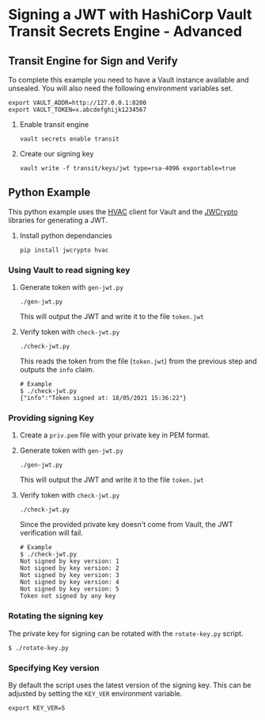 # Signing a JWT with HashiCorp Vault Transit Secrets Engine - Advanced

## Transit Engine for Sign and Verify

To complete this example you need to have a Vault instance available and
unsealed. You will also need the following environment variables set.

```shell
export VAULT_ADDR=http://127.0.0.1:8200
export VAULT_TOKEN=x.abcdefghijk1234567
```

1. Enable transit engine

   ```shell
   vault secrets enable transit
   ```

1. Create our signing key

   ```shell
   vault write -f transit/keys/jwt type=rsa-4096 exportable=true
   ```

## Python Example

This python example uses the [HVAC](https://github.com/hvac/hvac/) client for
Vault and the [JWCrypto](https://github.com/latchset/jwcrypto/) libraries for
generating a JWT.

1. Install python dependancies

   ```shell
   pip install jwcrypto hvac
   ```

### Using Vault to read signing key

1. Generate token with `gen-jwt.py`

   ```shell
   ./gen-jwt.py
   ```

   This will output the JWT and write it to the file `token.jwt`

1. Verify token with `check-jwt.py`

   ```shell
   ./check-jwt.py
   ```

   This reads the token from the file (`token.jwt`) from the previous step and
   outputs the `info` claim.

   ```shell
   # Example
   $ ./check-jwt.py
   {"info":"Token signed at: 18/05/2021 15:36:22"}
   ```

### Providing signing Key

1. Create a `priv.pem` file with your private key in PEM format.

1. Generate token with `gen-jwt.py`

   ```shell
   ./gen-jwt.py
   ```

   This will output the JWT and write it to the file `token.jwt`

1. Verify token with `check-jwt.py`

   ```shell
   ./check-jwt.py
   ```

   Since the provided private key doesn't come from Vault, the JWT verification
   will fail.

   ```shell
   # Example
   $ ./check-jwt.py
   Not signed by key version: 1
   Not signed by key version: 2
   Not signed by key version: 3
   Not signed by key version: 4
   Not signed by key version: 5
   Token not signed by any key
   ```

### Rotating the signing key

The private key for signing can be rotated with the `rotate-key.py` script.

```shell
$ ./rotate-key.py
```

### Specifying Key version

By default the script uses the latest version of the signing key. This can be
adjusted by setting the `KEY_VER` environment variable.

```shell
export KEY_VER=5
```

